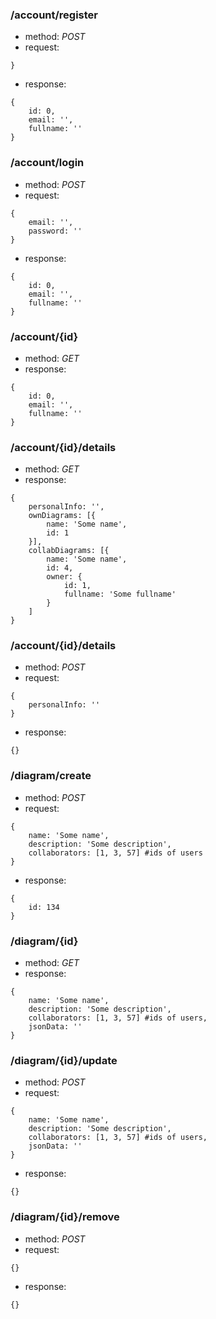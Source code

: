 ### /account/register
* method: _POST_
* request:
```{ email: '', password: '', fullname: ''
}
```
* response:
```
{
	id: 0,
	email: '',
	fullname: ''
}
```

### /account/login
* method: _POST_
* request:
```
{
	email: '',
	password: ''
}
```
* response:
```
{
	id: 0,
	email: '',
	fullname: ''
}
```

### /account/{id}
* method: _GET_
* response:
```
{
	id: 0,
	email: '',
	fullname: ''
}
```

### /account/{id}/details
* method: _GET_
* response:
```
{
	personalInfo: '',
	ownDiagrams: [{
		name: 'Some name',
		id: 1
	}],
	collabDiagrams: [{
		name: 'Some name',
		id: 4,
		owner: {
			id: 1,
			fullname: 'Some fullname'
		}
	]
}
```

### /account/{id}/details
* method: _POST_
* request:
```
{
	personalInfo: ''
}
```
* response:
```
{}
```

### /diagram/create
* method: _POST_
* request:
```
{
	name: 'Some name',
	description: 'Some description',
	collaborators: [1, 3, 57] #ids of users
}
```
* response:
```
{
	id: 134
}
```

### /diagram/{id}
* method: _GET_
* response:
```
{
	name: 'Some name',
	description: 'Some description',
	collaborators: [1, 3, 57] #ids of users,
	jsonData: ''
}
```

### /diagram/{id}/update
* method: _POST_
* request:
```
{
	name: 'Some name',
	description: 'Some description',
	collaborators: [1, 3, 57] #ids of users,
	jsonData: ''
}
```
* response:
```
{}
```

### /diagram/{id}/remove
* method: _POST_
* request:
```
{}
```
* response:
```
{}
```
